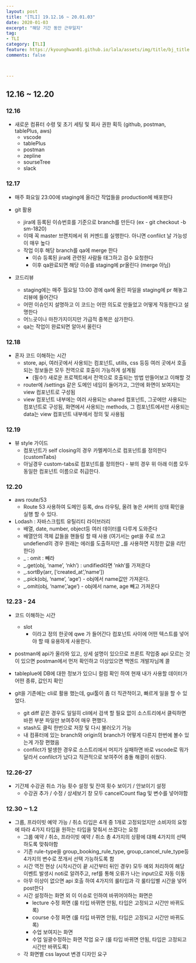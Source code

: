 ```yaml
---
layout: post
title: "[TLI] 19.12.16 ~ 20.01.03"
date: 2020-01-03
excerpt: "해당 기간 동안 근무일지"
tag:
- TLI
category: [TLI]
feature: https://kyounghwan01.github.io/lala/assets/img/title/bj_title.jpg
comments: false



---
```


## 12.16 ~ 12.20

### 12.16

- 새로운 컴퓨터 수령 및 초기 세팅 및 회사 권한 획득 (github, postman, tablePlus, aws)
  - vscode 
  - tablePlus
  - postman
  - zepline
  - sourseTree
  - slack

### 12.17

- 매주 화요일 23:00에 staging에 올라간 작업들을 production에 배포한다 
- git 활용
  - jira에 등록된 이슈번호를 기준으로 branch를 만든다 (ex - git checkout -b sm-1820)
  - 이때 꼭 master 브랜치에서 위 커멘드를 실행한다. 아니면 confilct 날 가능성이 매우 높다
  - 작업 이후 해당 branch를 qa에 merge 한다 
    - 이슈 등록된 jira에 관련된 사람들 태그하고 검수 요청한다
    - 이후 qa완료되면 해당 이슈를 staging에 pr올린다 (merge 아님)

- 코드리뷰
  - staging에는 매주 월요일 13:00 경에 qa에 올린 파일을 staging에 pr 해놓고 리뷰에 들어간다
  - 어떤 이슈인지 설명하고 이 코드는 어떤 의도로 만들었고 어떻게 작동한다고 설명한다
  - 어느곳이나 마찬가지이지만 가급적 중복은 삼가한다.
  - qa는 작업이 완료되면 알아서 올린다

### 12.18

- 혼자 코드 이해하는 시간
  - store, api, 여러곳에서 사용되는 컴포넌트, utills, css 등등 여러 곳에서 호출되는 정보들은 모두 전역으로 호출이 가능하게 설계됨 
    - (필수!) 새로운 프로젝트에서 전역으로 호출되는 방법 만들어보고 이해할 것
  - router에 /settings 같은 도메인 네임이 들어가고, 그안에 화면이 보여지는 view 컴포넌트로 구성됨 
  - view 컴포넌트 내부에는 여러 사용되는 shared 컴포넌트, 그곳에만 사용되는 컴포넌트로 구성됨, 화면에서 사용되는 methods, 그 컴포넌트에서만 사용되는 data는 view 컴포넌트 내부에서 정의 및 사용됨

### 12.19

- 뷰 style 가이드
  - 컴포넌트가 self closing의 경우 카멜케이스로 컴포넌트를 정의한다 (customTabs)
  - 아닐경우 custom-tabs로 컴포넌트를 정의한다 - 뷰의 경우 위 아래 이름 모두 동일한 컴포넌트 이름으로 취급한다.

### 12.20

- aws route/53
  - Route 53 사용하여 도메인 등록, dns 라우팅, 올려 놓은 서버의 상태 확인을 실행 할 수 있다.
- Lodash : 자바스크립트 유틸리티 라이브러리
  - 배열, date, number, object등 여러 데이터를 다루게 도와준다 
  - 배열안의 객체 값들을 핸들링 할 때 사용 (여기서는 get을 주로 쓰고 undefiend의 경우 원래는 에러를 도출하지만 _를 사용하면 지정한 값을 리턴한다)
  - _ : omit :	빼라
  - _.get(obj, ‘name’, ‘nkh’) : undified라면 ’nkh’를 가져온다
  - _.sortBy(arr, [‘created_at’,’name’])
  - _.pick(obj, ‘name’, ‘age’) - obj에서 name값만 가져온다.
  - _.omit(obj, ‘name’,’age’) - obj에서 name, age 빼고 가져온다

### 12.23 - 24

- 코드 이해하는 시간
  - slot 
    - <slot name="suffix"/> 이라고 정의 한곳에 <span slot="suffix">qwe</span> 가 들어간다 컴포넌트 사이에 어떤 텍스트를 넣어야 할 때 유용하게 사용한다.

- postman에 api가 올라와 있고, 상세 설명이 있으므로 프론트 작업중 api 모르는 것이 있으면 postman에서 먼저 확인하고 이상있으면 백엔드 개발자님께 콜
- tableplue에 DB에 대한 정보가 있으니 컬럼 확인 하여 현재 내가 사용할 데이터가 어떤 종류, 값인지 확인
- git을 기존에는 cli로 활용 했는데, gui툴이 좀 더 직관적이고, 빠르게 일을 할 수 있었다. 
  - git diff 같은 경우도 일일히 cli에서 검색 할 필요 없이 소스트리에서 클릭하면 바뀐 부분 파일만 보여주어 매우 편했다.
  - stash도 클릭 한번으로 저장 및 다시 불러오기 가능 
  - 내 컴퓨터에 있는 branch와 origin의 branch가 어떻게 다른지 한번에 볼수 있는게 가장 편했음
  - confilct가 발생한 경우로 소스트리에서 머지가 실패하면 바로 vscode로 뭐가 달라서 confilct가 났다고 직관적으로 보여주어 충돌 해결이 쉬웠다.



### 12.26-27

- 기간제 수강권 취소 가능 횟수 설정 및 잔여 횟수 보이기 / 안보이기 설정
  - 수강권 추가 / 수정 / 상세보기 창 모두 cancelCount flag 및 변수를 넣어야함



### 12.30 ~ 1.2

- 그룹, 프라이빗 예약 가능 / 취소 타입은 4개 중 1개로 고정되었지만 소비자의 요청에 따라 4가지 타입을 원하는 타입을 맞춰서 쓰겠다는 요청
  - 그룹 예약 / 취소, 프라이빗 예약 / 취소 총 4가지의 상황에 대해 4가지의 선택하도록 맞춰야함
  - 기존 rule-type을 group_booking_rule_type, group_cancel_rule_type등 4가지의 변수로 쪼개서 선택 가능하도록 함
  - 시간 역전 현상 (시작시간이 끝 시간부터 뒤인 경우) 모두 예외 처리하여 해당 이벤트 발생시 noti로 알려주고, ref를 통해 오류가 나는 input으로 자동 이동
  - 아무 이상이 없으면 api 호출 하여 4가지의 룰타입과 각 룰타입별 시간을 넣어 post한다
  - 시간 설정하는 화면 외 이 이슈로 인하여 바뀌어야하는 화면은 
    - lecture 수정 화면 (룰 타입 바뀌면 안됨, 타입은 고정되고 시간만 바뀌도록)
    - course 수정 화면 (룰 타입 바뀌면 안됨, 타입은 고정되고 시간만 바뀌도록)
    - 수업 보여지는 화면
    - 수업 일괄수정하는 화면 작업 요구 (룰 타입 바뀌면 안됨, 타입은 고정되고 시간만 바뀌도록)
  - 각 화면별 css layout 변경 디자인 요구
